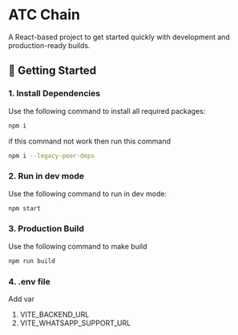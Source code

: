 # ATC Chain

A React-based project to get started quickly with development and production-ready builds.

## 🚀 Getting Started

### 1. Install Dependencies

Use the following command to install all required packages:

```bash
npm i
```

if this command not work then run this command
```bash
npm i --legacy-peer-deps
```

### 2. Run in dev mode

Use the following command to run in dev mode:

```bash
npm start
```

### 3. Production Build

Use the following command to make build

```bash
npm run build
```

### 4. .env file

Add var 

1.  VITE_BACKEND_URL  
2.  VITE_WHATSAPP_SUPPORT_URL